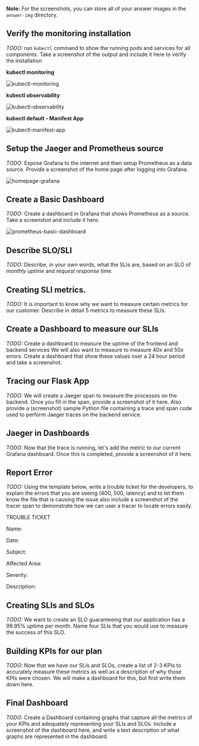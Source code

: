 **Note:** For the screenshots, you can store all of your answer images in the `answer-img` directory.

## Verify the monitoring installation

*TODO:* run `kubectl` command to show the running pods and services for all components. Take a screenshot of the output and include it here to verify the installation

**kubectl monitoring**

![kubectl-monitoring](https://user-images.githubusercontent.com/47803421/230867495-64884833-8ae1-4fad-ac26-972c6fba3fd3.PNG)

**kubectl observability**

![kubectl-observability](https://user-images.githubusercontent.com/47803421/230868152-7ce4a19c-ebf7-4f29-9aed-33b8fd3cbdf6.PNG)

**kubectl default - Manifest App**

![kubectl-manifest-app](https://user-images.githubusercontent.com/47803421/230868225-035b1cd7-5550-4c93-819c-ec161edeeb7b.PNG)

## Setup the Jaeger and Prometheus source
*TODO:* Expose Grafana to the internet and then setup Prometheus as a data source. Provide a screenshot of the home page after logging into Grafana.

![homepage-grafana](https://user-images.githubusercontent.com/47803421/230871860-e42c0e6c-6e64-4814-bc6d-b33eb2cf499d.PNG)


## Create a Basic Dashboard
*TODO:* Create a dashboard in Grafana that shows Prometheus as a source. Take a screenshot and include it here.

![prometheus-basic-dashboard](https://user-images.githubusercontent.com/47803421/230873238-3900bd96-db24-4ab8-adc5-e6ca9ef10c4c.PNG)


## Describe SLO/SLI
*TODO:* Describe, in your own words, what the SLIs are, based on an SLO of *monthly uptime* and *request response time*.

## Creating SLI metrics.
*TODO:* It is important to know why we want to measure certain metrics for our customer. Describe in detail 5 metrics to measure these SLIs. 

## Create a Dashboard to measure our SLIs
*TODO:* Create a dashboard to measure the uptime of the frontend and backend services We will also want to measure to measure 40x and 50x errors. Create a dashboard that show these values over a 24 hour period and take a screenshot.

## Tracing our Flask App
*TODO:*  We will create a Jaeger span to measure the processes on the backend. Once you fill in the span, provide a screenshot of it here. Also provide a (screenshot) sample Python file containing a trace and span code used to perform Jaeger traces on the backend service.

## Jaeger in Dashboards
*TODO:* Now that the trace is running, let's add the metric to our current Grafana dashboard. Once this is completed, provide a screenshot of it here.

## Report Error
*TODO:* Using the template below, write a trouble ticket for the developers, to explain the errors that you are seeing (400, 500, latency) and to let them know the file that is causing the issue also include a screenshot of the tracer span to demonstrate how we can user a tracer to locate errors easily.

TROUBLE TICKET

Name:

Date:

Subject:

Affected Area:

Severity:

Description:


## Creating SLIs and SLOs
*TODO:* We want to create an SLO guaranteeing that our application has a 99.95% uptime per month. Name four SLIs that you would use to measure the success of this SLO.

## Building KPIs for our plan
*TODO*: Now that we have our SLIs and SLOs, create a list of 2-3 KPIs to accurately measure these metrics as well as a description of why those KPIs were chosen. We will make a dashboard for this, but first write them down here.

## Final Dashboard
*TODO*: Create a Dashboard containing graphs that capture all the metrics of your KPIs and adequately representing your SLIs and SLOs. Include a screenshot of the dashboard here, and write a text description of what graphs are represented in the dashboard.  
